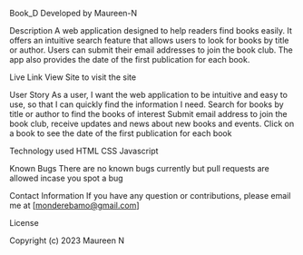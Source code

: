 Book_D
Developed by Maureen-N

Description
A web application designed to help readers find books easily. It offers an intuitive search feature that allows users to look for books by title or author. Users can submit their email addresses to join the book club. The app also provides the date of the first publication for each book.

Live Link
View Site to visit the site

User Story
As a user, I want the web application to be intuitive and easy to use, so that I can quickly find the information I need.
Search for books by title or author to find the books of interest
Submit email address to join the book club, receive updates and news about new books and events.
Click on a book to see the date of the first publication for each book


Technology used
HTML
CSS
Javascript

Known Bugs
There are no known bugs currently but pull requests are allowed incase you spot a bug


Contact Information
If you have any question or contributions, please email me at [monderebamo@gmail.com]


License

Copyright (c) 2023 Maureen N